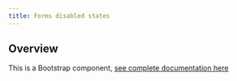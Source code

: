 ```yaml
---
title: Forms disabled states
---
```

## Overview

This is a Bootstrap component, [see complete documentation
here](http://v4-alpha.getbootstrap.com/components/forms/#disabled-states)

